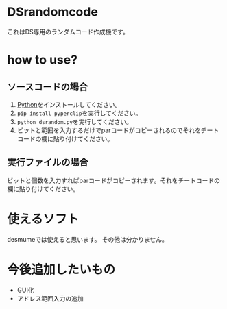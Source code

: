 # DSrandomcode

これはDS専用のランダムコード作成機です。

# how to use?

## ソースコードの場合
1. [Python](https://www.python.org/)をインストールしてください。
1. `pip install pyperclip`を実行してください。
1. `python dsrandom.py`を実行してください。
1. ビットと範囲を入力するだけでparコードがコピーされるのでそれをチートコードの欄に貼り付けてください。

## 実行ファイルの場合
ビットと個数を入力すればparコードがコピーされます。それをチートコードの欄に貼り付けてください。

# 使えるソフト

desmumeでは使えると思います。
その他は分かりません。

# 今後追加したいもの
- GUI化
- アドレス範囲入力の追加

